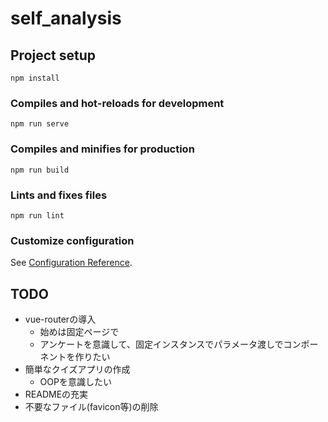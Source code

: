 # self_analysis

## Project setup
```
npm install
```

### Compiles and hot-reloads for development
```
npm run serve
```

### Compiles and minifies for production
```
npm run build
```

### Lints and fixes files
```
npm run lint
```

### Customize configuration
See [Configuration Reference](https://cli.vuejs.org/config/).

## TODO

* vue-routerの導入
  - 始めは固定ページで
  - アンケートを意識して、固定インスタンスでパラメータ渡しでコンポーネントを作りたい
* 簡単なクイズアプリの作成
  - OOPを意識したい
* READMEの充実
* 不要なファイル(favicon等)の削除
